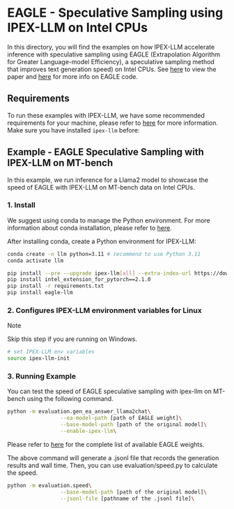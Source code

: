 # EAGLE - Speculative Sampling using IPEX-LLM on Intel CPUs
In this directory, you will find the examples on how IPEX-LLM accelerate inference with speculative sampling using EAGLE (Extrapolation Algorithm for Greater Language-model Efficiency), a speculative sampling method that improves text generation speed) on Intel CPUs. See [here](https://arxiv.org/abs/2401.15077) to view the paper and [here](https://github.com/SafeAILab/EAGLE) for more info on EAGLE code.

## Requirements
To run these examples with IPEX-LLM, we have some recommended requirements for your machine, please refer to [here](../../README.md#system-support) for more information. Make sure you have installed `ipex-llm` before:

## Example - EAGLE Speculative Sampling with IPEX-LLM on MT-bench
In this example, we run inference for a Llama2 model to showcase the speed of EAGLE with IPEX-LLM on MT-bench data on Intel CPUs.

### 1. Install
We suggest using conda to manage the Python environment. For more information about conda installation, please refer to [here](https://docs.conda.io/en/latest/miniconda.html#).

After installing conda, create a Python environment for IPEX-LLM:
```bash
conda create -n llm python=3.11 # recommend to use Python 3.11
conda activate llm

pip install --pre --upgrade ipex-llm[all] --extra-index-url https://download.pytorch.org/whl/cpu
pip install intel_extension_for_pytorch==2.1.0 
pip install -r requirements.txt
pip install eagle-llm
```

### 2. Configures IPEX-LLM environment variables for Linux

> [!NOTE]
> Skip this step if you are running on Windows.
```bash
# set IPEX-LLM env variables
source ipex-llm-init

```
### 3. Running Example
You can test the speed of EAGLE speculative sampling with ipex-llm on MT-bench using the following command.
```bash
python -m evaluation.gen_ea_answer_llama2chat\
                 --ea-model-path [path of EAGLE weight]\
                 --base-model-path [path of the original model]\
                 --enable-ipex-llm\
```
Please refer to [here](https://github.com/SafeAILab/EAGLE#eagle-weights) for the complete list of available EAGLE weights.

The above command will generate a .jsonl file that records the generation results and wall time. Then, you can use evaluation/speed.py to calculate the speed.
```bash
python -m evaluation.speed\
                 --base-model-path [path of the original model]\
                 --jsonl-file [pathname of the .jsonl file]\
```

